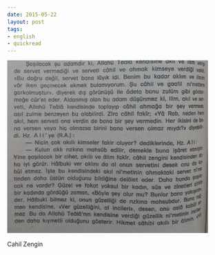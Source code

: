 ```yaml
---
date: 2015-05-22
layout: post
tags:
- english
- quickread
---
```


![](/images/tumblr_norkkujo7i1u3gx2to1_500.jpg)

Cahil Zengin
